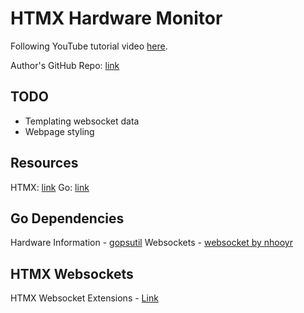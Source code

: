 # HTMX Hardware Monitor

Following YouTube tutorial video
[here](https://www.youtube.com/watch?v=fBDUn7b9plw).

Author's GitHub Repo: [link](https://github.com/sigrdrifa/go-htmx-websockets-example)

## TODO

- Templating websocket data
- Webpage styling

## Resources

HTMX: [link](https://htmx.org/docs/#installing)
Go: [link](https://go.dev/doc/install)

## Go Dependencies

Hardware Information - [gopsutil](https://github.com/shirou/gopsutil)
Websockets - [websocket by nhooyr](https://github.com/coder/websocket)

## HTMX Websockets

HTMX Websocket Extensions -
[Link](https://github.com/bigskysoftware/htmx-extensions/blob/main/src/ws/README.md)
